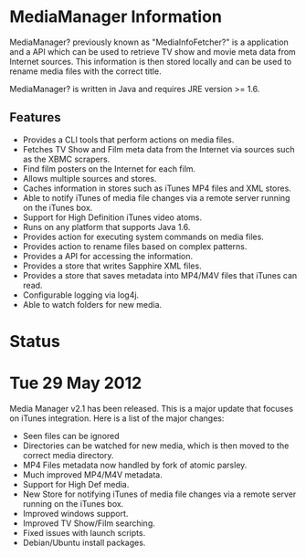 # MediaManager Information

MediaManager? previously known as "MediaInfoFetcher?" is a application and a API which can be used to retrieve TV show and movie meta data from Internet sources. This information is then stored locally and can be used to rename media files with the correct title.

MediaManager? is written in Java and requires JRE version >= 1.6.

## Features

- Provides a CLI tools that perform actions on media files.
- Fetches TV Show and Film meta data from the Internet via sources such as the XBMC scrapers.
- Find film posters on the Internet for each film.
- Allows multiple sources and stores.
- Caches information in stores such as iTunes MP4 files and XML stores.
- Able to notify iTunes of media file changes via a remote server running on the iTunes box.
- Support for High Definition iTunes video atoms.
- Runs on any platform that supports Java 1.6.
- Provides action for executing system commands on media files.
- Provides action to rename files based on complex patterns.
- Provides a API for accessing the information.
- Provides a store that writes Sapphire XML files.
- Provides a store that saves metadata into MP4/M4V files that iTunes can read.
- Configurable logging via log4j.
- Able to watch folders for new media.

# Status

# Tue 29 May 2012

Media Manager v2.1 has been released. This is a major update that focuses on iTunes integration. Here is a list of the major changes:

- Seen files can be ignored
- Directories can be watched for new media, which is then moved to the correct media directory.
- MP4 Files metadata now handled by fork of atomic parsley.
- Much improved MP4/M4V metadata.
- Support for High Def media.
- New Store for notifying iTunes of media file changes via a remote server running on the iTunes box.
- Improved windows support.
- Improved TV Show/Film searching.
- Fixed issues with launch scripts.
- Debian/Ubuntu install packages.
